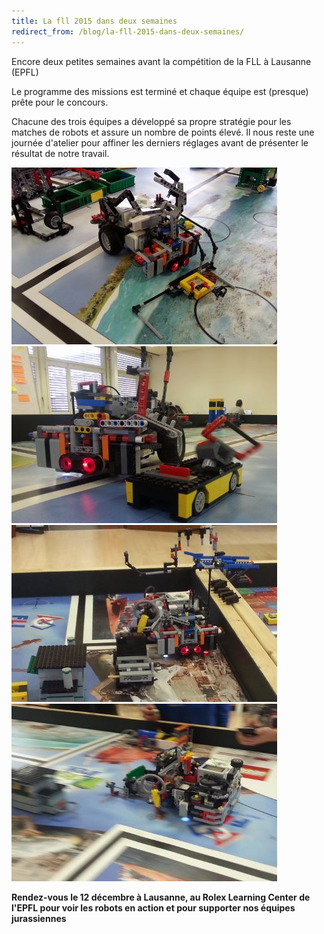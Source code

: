 ```yaml
---
title: La fll 2015 dans deux semaines
redirect_from: /blog/la-fll-2015-dans-deux-semaines/
---
```


Encore deux petites semaines avant la compétition de la FLL à Lausanne (EPFL)

Le programme des missions est terminé et chaque équipe est (presque) prête pour le concours.

Chacune des trois équipes a développé sa propre stratégie pour les matches de robots et assure un nombre de points élevé. Il nous reste une journée d'atelier pour affiner les derniers réglages avant de présenter le résultat de notre travail.

![Photo](/media/posts/2015-11-28-robot-3-3.jpg)
![Photo](/media/posts/2015-11-28-robot-3-2.jpg)
![Photo](/media/posts/2015-11-28-robot-3-1.jpg)
![Photo](/media/posts/2015-11-28-robot-2-1.jpg)

**Rendez-vous le 12 décembre à Lausanne, au Rolex Learning Center de l'EPFL pour voir les robots en action et pour supporter nos équipes jurassiennes**
